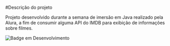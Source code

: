 #Descrição do projeto

Projeto desenvolvido durante a semana de imersão em Java realizado pela Alura, a fim de consumir alguma API do IMDB para exibição de informações sobre filmes.

![Badge em Desenvolvimento](http://img.shields.io/static/v1?label=STATUS&message=EM%20DESENVOLVIMENTO&color=GREEN&style=for-the-badge)
